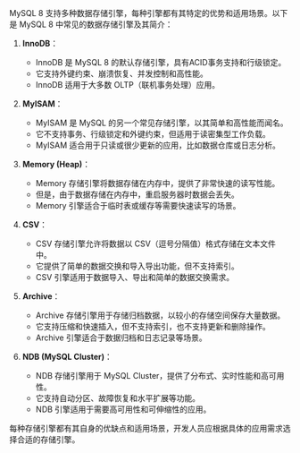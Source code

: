 MySQL 8 支持多种数据存储引擎，每种引擎都有其特定的优势和适用场景。以下是 MySQL 8 中常见的数据存储引擎及其简介：

1. **InnoDB**：
   - InnoDB 是 MySQL 8 的默认存储引擎，具有ACID事务支持和行级锁定。
   - 它支持外键约束、崩溃恢复、并发控制和高性能。
   - InnoDB 适用于大多数 OLTP（联机事务处理）应用。

2. **MyISAM**：
   - MyISAM 是 MySQL 的另一个常见存储引擎，以其简单和高性能而闻名。
   - 它不支持事务、行级锁定和外键约束，但适用于读密集型工作负载。
   - MyISAM 适合用于只读或很少更新的应用，比如数据仓库或日志分析。

3. **Memory (Heap)**：
   - Memory 存储引擎将数据存储在内存中，提供了非常快速的读写性能。
   - 但是，由于数据存储在内存中，重启服务器时数据会丢失。
   - Memory 引擎适合于临时表或缓存等需要快速读写的场景。

4. **CSV**：
   - CSV 存储引擎允许将数据以 CSV（逗号分隔值）格式存储在文本文件中。
   - 它提供了简单的数据交换和导入导出功能，但不支持索引。
   - CSV 引擎适用于数据导入、导出和简单的数据交换需求。

5. **Archive**：
   - Archive 存储引擎用于存储归档数据，以较小的存储空间保存大量数据。
   - 它支持压缩和快速插入，但不支持索引，也不支持更新和删除操作。
   - Archive 引擎适合于数据归档和日志记录等场景。

6. **NDB (MySQL Cluster)**：
   - NDB 存储引擎用于 MySQL Cluster，提供了分布式、实时性能和高可用性。
   - 它支持自动分区、故障恢复和水平扩展等功能。
   - NDB 引擎适用于需要高可用性和可伸缩性的应用。

每种存储引擎都有其自身的优缺点和适用场景，开发人员应根据具体的应用需求选择合适的存储引擎。